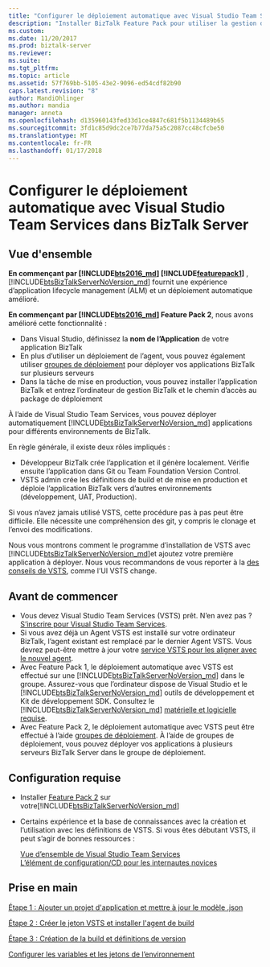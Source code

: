```yaml
---
title: "Configurer le déploiement automatique avec Visual Studio Team Services | Documents Microsoft"
description: "Installer BizTalk Feature Pack pour utiliser la gestion du cycle de vie des applications avec VSTS à déployer vos applications dans différents environnements de BizTalk"
ms.custom: 
ms.date: 11/20/2017
ms.prod: biztalk-server
ms.reviewer: 
ms.suite: 
ms.tgt_pltfrm: 
ms.topic: article
ms.assetid: 57f769bb-5105-43e2-9096-ed54cdf82b90
caps.latest.revision: "8"
author: MandiOhlinger
ms.author: mandia
manager: anneta
ms.openlocfilehash: d135960143fed33d1ce4847c681f5b1134489b65
ms.sourcegitcommit: 3fd1c85d9dc2ce7b77da75a5c2087cc48cfcbe50
ms.translationtype: MT
ms.contentlocale: fr-FR
ms.lasthandoff: 01/17/2018
---
```

# <a name="configure-automatic-deployment-with-visual-studio-team-services-in-biztalk-server"></a>Configurer le déploiement automatique avec Visual Studio Team Services dans BizTalk Server

## <a name="overview"></a>Vue d'ensemble

**En commençant par [!INCLUDE[bts2016_md](../includes/bts2016-md.md)] [!INCLUDE[featurepack1](../includes/featurepack1.md)]** , [!INCLUDE[btsBizTalkServerNoVersion_md](../includes/btsbiztalkservernoversion-md.md)] fournit une expérience d’application lifecycle management (ALM) et un déploiement automatique amélioré. 

**En commençant par [!INCLUDE[bts2016_md](../includes/bts2016-md.md)] Feature Pack 2**, nous avons amélioré cette fonctionnalité :

* Dans Visual Studio, définissez la **nom de l’Application** de votre application BizTalk
* En plus d’utiliser un déploiement de l’agent, vous pouvez également utiliser [groupes de déploiement](https://docs.microsoft.com/vsts/build-release/concepts/definitions/release/deployment-groups/index) pour déployer vos applications BizTalk sur plusieurs serveurs
* Dans la tâche de mise en production, vous pouvez installer l’application BizTalk et entrez l’ordinateur de gestion BizTalk et le chemin d’accès au package de déploiement

À l’aide de Visual Studio Team Services, vous pouvez déployer automatiquement [!INCLUDE[btsBizTalkServerNoVersion_md](../includes/btsbiztalkservernoversion-md.md)] applications pour différents environnements de BizTalk. 

En règle générale, il existe deux rôles impliqués :

- Développeur BizTalk crée l’application et il génère localement. Vérifie ensuite l’application dans Git ou Team Foundation Version Control.
- VSTS admin crée les définitions de build et de mise en production et déploie l’application BizTalk vers d’autres environnements (développement, UAT, Production).

Si vous n’avez jamais utilisé VSTS, cette procédure pas à pas peut être difficile. Elle nécessite une compréhension des git, y compris le clonage et l’envoi des modifications. 

Nous vous montrons comment le programme d’installation de VSTS avec [!INCLUDE[btsBizTalkServerNoVersion_md](../includes/btsbiztalkservernoversion-md.md)]et ajoutez votre première application à déployer. Nous vous recommandons de vous reporter à la [des conseils de VSTS](https://docs.microsoft.com/vsts/user-guide/), comme l’UI VSTS change. 

## <a name="before-you-begin"></a>Avant de commencer

* Vous devez Visual Studio Team Services (VSTS) prêt. N’en avez pas ? [S’inscrire pour Visual Studio Team Services](https://www.visualstudio.com/docs/setup-admin/team-services/sign-up-for-visual-studio-team-services).
* Si vous avez déjà un Agent VSTS est installé sur votre ordinateur BizTalk, l’agent existant est remplacé par le dernier Agent VSTS. Vous devrez peut-être mettre à jour votre [service VSTS pour les aligner avec le nouvel agent](https://www.visualstudio.com/docs/build/actions/agents/v2-windows#replace-an-agent).
* Avec Feature Pack 1, le déploiement automatique avec VSTS est effectué sur une [!INCLUDE[btsBizTalkServerNoVersion_md](../includes/btsbiztalkservernoversion-md.md)] dans le groupe. Assurez-vous que l’ordinateur dispose de Visual Studio et le [!INCLUDE[btsBizTalkServerNoVersion_md](../includes/btsbiztalkservernoversion-md.md)] outils de développement et Kit de développement SDK. Consultez le [!INCLUDE[btsBizTalkServerNoVersion_md](../includes/btsbiztalkservernoversion-md.md)] [matérielle et logicielle requise](../install-and-config-guides/hardware-and-software-requirements-for-biztalk-server-2016.md).
* Avec Feature Pack 2, le déploiement automatique avec VSTS peut être effectué à l’aide [groupes de déploiement](https://docs.microsoft.com/vsts/build-release/concepts/definitions/release/deployment-groups/howto-deployment-groups). À l’aide de groupes de déploiement, vous pouvez déployer vos applications à plusieurs serveurs BizTalk Server dans le groupe de déploiement.

## <a name="prerequisites"></a>Configuration requise

* Installer [Feature Pack 2](https://aka.ms/bts2016fp2) sur votre[!INCLUDE[btsBizTalkServerNoVersion_md](../includes/btsbiztalkservernoversion-md.md)]
* Certains expérience et la base de connaissances avec la création et l’utilisation avec les définitions de VSTS. Si vous êtes débutant VSTS, il peut s’agir de bonnes ressources : 

  [Vue d’ensemble de Visual Studio Team Services](https://www.visualstudio.com/docs/overview)  
  [L’élément de configuration/CD pour les internautes novices](https://www.visualstudio.com/docs/build/get-started/ci-cd-part-1)

## <a name="get-started"></a>Prise en main
[Étape 1 : Ajouter un projet d'application et mettre à jour le modèle .json](feature-pack-add-application-project.md)  

[Étape 2 : Créer le jeton VSTS et installer l'agent de build](feature-pack-create-vsts-token.md)

[Étape 3 : Création de la build et définitions de version](feature-pack-add-build-release-definitions.md)

[Configurer les variables et les jetons de l’environnement](configure-environmental-tokens-and-variables-for-automatic-deployment.md)